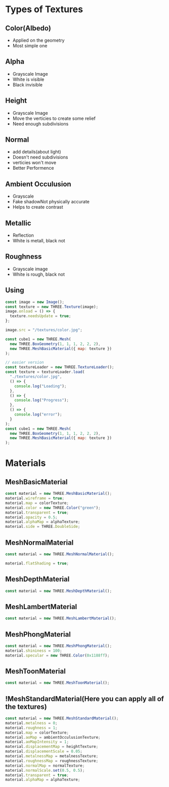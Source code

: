 # Types of Textures
## Color(Albedo)
- Applied on the geometry
- Most simple one

## Alpha
- Grayscale Image
- White is visible
- Black invisible

## Height
- Grayscale Image
- Move the verticies to create some relief
- Need enough subdivisions

## Normal
- add details(about light)
- Doesn't need subdivisions
- verticies won't move
- Better Performence

## Ambient Occulusion
- Grayscale
- Fake shadowNot physically accurate
- Helps to create contrast

## Metallic
- Reflection
- White is metall, black not

## Roughness
- Grayscale image
- White is rough, black not

## Using


```js
const image = new Image();
const texture = new THREE.Texture(image);
image.onload = () => {
  texture.needsUpdate = true;
};

image.src = "/textures/color.jpg";

const cube1 = new THREE.Mesh(
  new THREE.BoxGeometry(1, 1, 1, 2, 2, 2),
  new THREE.MeshBasicMaterial({ map: texture })
);

// easier version
const textureLoader = new THREE.TextureLoader();
const texture = textureLoader.load(
  "./textures/color.jpg",
  () => {
    console.log("Loading");
  },
  () => {
    console.log("Progress");
  },
  () => {
    console.log("error");
  }
);
const cube1 = new THREE.Mesh(
  new THREE.BoxGeometry(1, 1, 1, 2, 2, 2),
  new THREE.MeshBasicMaterial({ map: texture })
);
```


# Materials

## MeshBasicMaterial
```js
const material = new THREE.MeshBasicMaterial();
material.wireframe = true;
material.map = colorTexture;
material.color = new THREE.Color("green");
material.transparent = true;
material.opacity = 0.5;
material.alphaMap = alphaTexture;
material.side = THREE.DoubleSide;
```

## MeshNormalMaterial
```js
const material = new THREE.MeshNormalMaterial();

material.flatShading = true;
```

## MeshDepthMaterial

```js
const material = new THREE.MeshDepthMaterial();
```


## MeshLambertMaterial
```js
const material = new THREE.MeshLambertMaterial();
```

## MeshPhongMaterial
```js
const material = new THREE.MeshPhongMaterial();
material.shininess = 100;
material.specular = new THREE.Color(0x1188ff);
```

## MeshToonMaterial
```js
const material = new THREE.MeshToonMaterial();
```

## !MeshStandardMaterial(Here you can apply all of the textures)
```js
const material = new THREE.MeshStandardMaterial();
material.metalness = 0;
material.roughness = 1;
material.map = colorTexture;
material.aoMap = ambientOcculusionTexture;
material.aoMapIntensity = 1;
material.displacementMap = heightTexture;
material.displacementScale = 0.05;
material.metalnessMap = metalnessTexture;
material.roughnessMap = roughnessTexture;
material.normalMap = normalTexture;
material.normalScale.set(0.5, 0.5);
material.transparent = true;
material.alphaMap = alphaTexture;
```